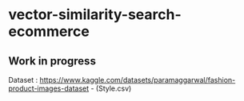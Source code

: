 # vector-similarity-search-ecommerce

## Work in progress

Dataset : https://www.kaggle.com/datasets/paramaggarwal/fashion-product-images-dataset - (Style.csv)